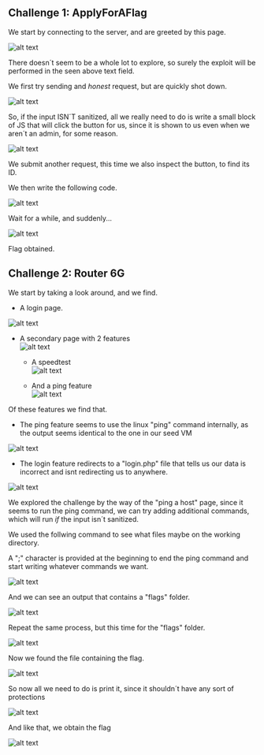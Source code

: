 ## Challenge 1: ApplyForAFlag

We start by connecting to the server, and are greeted by this page.

![alt text](https://git.fe.up.pt/fsi/fsi2223/l11g03/-/raw/main/imgs/ctf5img1.PNG "Title")

There doesn´t seem to be a whole lot to explore, so surely the exploit will be performed in the seen above text field.

We first try sending and *honest* request, but are quickly shot down.

![alt text](https://git.fe.up.pt/fsi/fsi2223/l11g03/-/raw/main/imgs/ctf5img2.PNG "Title")

So, if the input ISN´T sanitized, all we really need to do is write a small block of JS that will click the button for us, since it is shown to us even when we aren´t an admin, for some reason.

![alt text](https://git.fe.up.pt/fsi/fsi2223/l11g03/-/raw/main/imgs/ctf5img3.PNG "Title")

We submit another request, this time we also inspect the button, to find its ID.

We then write the following code.

![alt text](https://git.fe.up.pt/fsi/fsi2223/l11g03/-/raw/main/imgs/ctf5img4.PNG "Title")

Wait for a while, and suddenly...

![alt text](https://git.fe.up.pt/fsi/fsi2223/l11g03/-/raw/main/imgs/ctf5img5.PNG "Title")

Flag obtained.

## Challenge 2: Router 6G

We start by taking a look around, and we find.

- A login page.

![alt text](https://git.fe.up.pt/fsi/fsi2223/l11g03/-/raw/main/imgs/ctf5img6.PNG "Title")


- A secondary page with 2 features  
![alt text](https://git.fe.up.pt/fsi/fsi2223/l11g03/-/raw/main/imgs/ctf5img7.PNG "Title")

	- A speedtest  
	![alt text](https://git.fe.up.pt/fsi/fsi2223/l11g03/-/raw/main/imgs/ctf5img8.PNG "Title")

	- And a ping feature  
	![alt text](https://git.fe.up.pt/fsi/fsi2223/l11g03/-/raw/main/imgs/ctf5img9.PNG "Title")

Of these features we find that.

- The ping feature seems to use the linux "ping" command internally, as the output seems identical to the one in our seed VM

 ![alt text](https://git.fe.up.pt/fsi/fsi2223/l11g03/-/raw/main/imgs/ctf5img10.PNG "Title")

 - The login feature redirects to a "login.php" file that tells us our data is incorrect and isnt redirecting us to anywhere.

  ![alt text](https://git.fe.up.pt/fsi/fsi2223/l11g03/-/raw/main/imgs/ctf5img11.PNG "Title")


We explored the challenge by the way of the "ping a host" page, since it seems to run the ping command, we can try adding additional commands, which will run *if* the input isn´t sanitized.

We used the follwing command to see what files maybe on the working directory.

A ";" character is provided at the beginning to end the ping command and start writing whatever commands we want.

![alt text](https://git.fe.up.pt/fsi/fsi2223/l11g03/-/raw/main/imgs/ctf5img12.PNG "Title")

And we can see an output that contains a "flags" folder.

![alt text](https://git.fe.up.pt/fsi/fsi2223/l11g03/-/raw/main/imgs/ctf5img13.PNG "Title")

Repeat the same process, but this time for the "flags" folder.

![alt text](https://git.fe.up.pt/fsi/fsi2223/l11g03/-/raw/main/imgs/ctf5img14.PNG "Title")

Now we found the file containing the flag.

![alt text](https://git.fe.up.pt/fsi/fsi2223/l11g03/-/raw/main/imgs/ctf5img15.PNG "Title")

So now all we need to do is print it, since it shouldn´t have any sort of protections

![alt text](https://git.fe.up.pt/fsi/fsi2223/l11g03/-/raw/main/imgs/ctf5img16.PNG "Title")

And like that, we obtain the flag

![alt text](https://git.fe.up.pt/fsi/fsi2223/l11g03/-/raw/main/imgs/ctf5img17.PNG "Title")
